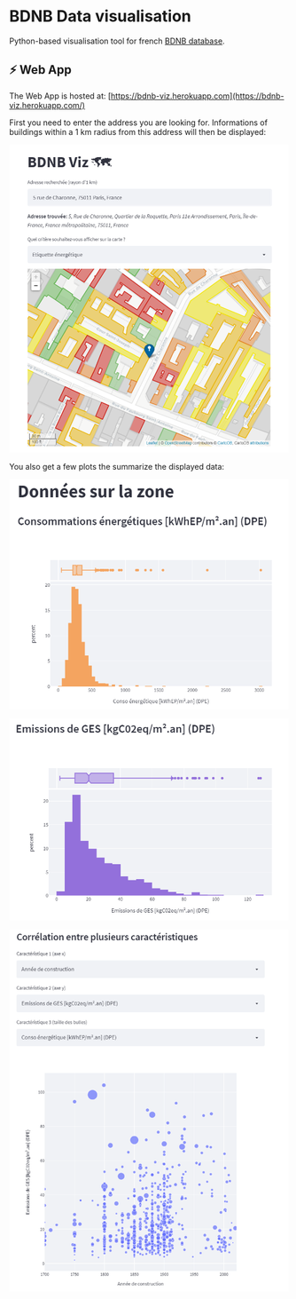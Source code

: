 # BDNB Data visualisation

Python-based visualisation tool for french [BDNB database](https://www.data.gouv.fr/fr/datasets/base-de-donnee-nationale-des-batiments-version-0-6/).

## ⚡ Web App
The Web App is hosted at: [https://bdnb-viz.herokuapp.com](https://bdnb-viz.herokuapp.com/)

First you need to enter the address you are looking for.
Informations of buildings within a 1 km radius from this address will then be displayed:

![Enter your address](img/Web-1.png)

You also get a few plots the summarize the displayed data:

![Data Viz](img/Web-2.png)

![Data Viz](img/Web-3.png)

![Data Viz](img/Web-4.png)
